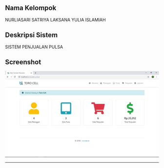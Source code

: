 ## Nama Kelompok
NURLIASARI
SATRIYA LAKSANA
YULIA ISLAMIAH

## Deskripsi Sistem
SISTEM PENJUALAN PULSA

## Screenshot
![image](assets/img/SS.png)

----